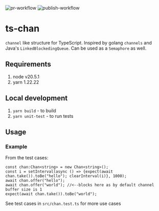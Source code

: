 ![pr-workflow](https://github.com/asharif/ts-channel/actions/workflows/pr.yml/badge.svg)
![publish-workflow](https://github.com/asharif/ts-channel/actions/workflows/publish.yml/badge.svg)
# ts-chan
`channel` like structure for TypeScript. Inspired by golang `channels` and Java's `LinkedBlockedingQueue`. Can be used as a `Semaphore` as well.

## Requirements
1. node v20.5.1
2. yarn 1.22.22

## Local development
1. `yarn build` - to build
2. `yarn unit-test` - to run tests

## Usage

### Example
From the test cases:
```
const chan:Chan<string> = new Chan<string>();
const i = setInterval(async () => {expect(await chan.take()).toBe("hello"); clearInterval(i)}, 1000);
await chan.offer("hello");
await chan.offer("world"); //<--blocks here as by default channel buffer size is 1
expect(await chan.take()).toBe("world");
```
See test cases in `src/chan.test.ts` for more use cases